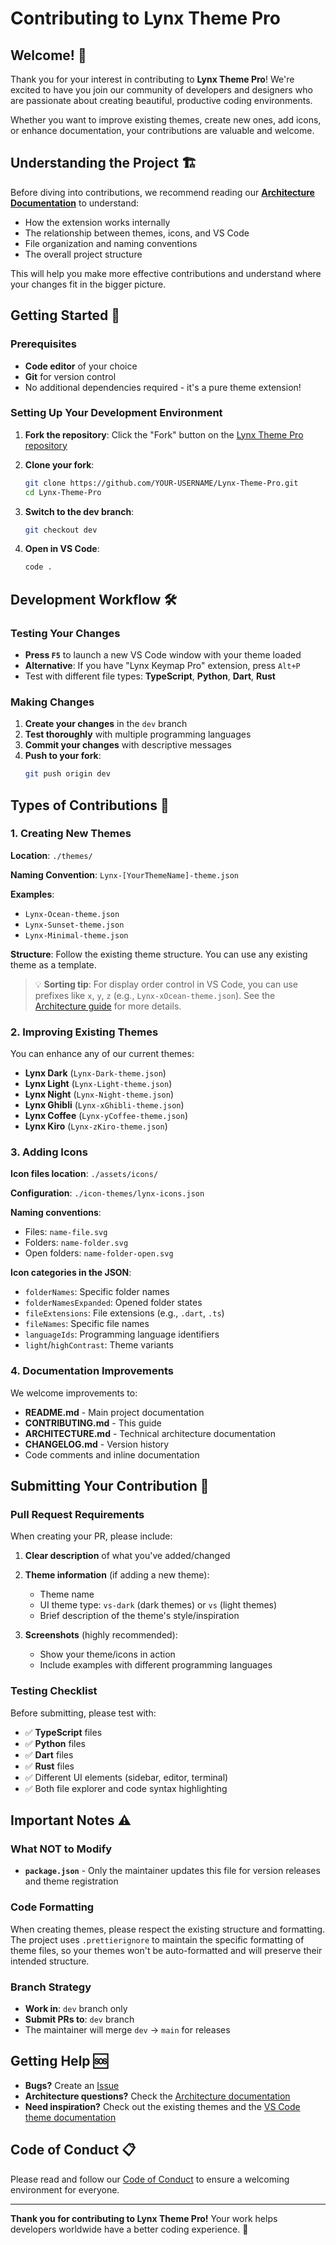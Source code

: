 # Contributing to Lynx Theme Pro

## Welcome! 🌟

Thank you for your interest in contributing to **Lynx Theme Pro**! We're excited to have you join our community of developers and designers who are passionate about creating beautiful, productive coding environments.

Whether you want to improve existing themes, create new ones, add icons, or enhance documentation, your contributions are valuable and welcome.

## Understanding the Project 🏗️

Before diving into contributions, we recommend reading our [**Architecture Documentation**](https://github.com/bastndev/Lynx-Theme-Pro/blob/main/ARCHITECTURE.md) to understand:
- How the extension works internally
- The relationship between themes, icons, and VS Code
- File organization and naming conventions
- The overall project structure

This will help you make more effective contributions and understand where your changes fit in the bigger picture.

## Getting Started 🚀

### Prerequisites

- **Code editor** of your choice
- **Git** for version control
- No additional dependencies required - it's a pure theme extension!

### Setting Up Your Development Environment

1. **Fork the repository**: Click the "Fork" button on the [Lynx Theme Pro repository](https://github.com/bastndev/Lynx-Theme-Pro)

2. **Clone your fork**:
   ```bash
   git clone https://github.com/YOUR-USERNAME/Lynx-Theme-Pro.git
   cd Lynx-Theme-Pro
   ```

3. **Switch to the dev branch**:
   ```bash
   git checkout dev
   ```

4. **Open in VS Code**:
   ```bash
   code .
   ```

## Development Workflow 🛠️

### Testing Your Changes

- **Press `F5`** to launch a new VS Code window with your theme loaded
- **Alternative**: If you have "Lynx Keymap Pro" extension, press `Alt+P`
- Test with different file types: **TypeScript**, **Python**, **Dart**, **Rust**

### Making Changes

1. **Create your changes** in the `dev` branch
2. **Test thoroughly** with multiple programming languages
3. **Commit your changes** with descriptive messages
4. **Push to your fork**:
   ```bash
   git push origin dev
   ```

## Types of Contributions 📝

### 1. Creating New Themes

**Location**: `./themes/`

**Naming Convention**: `Lynx-[YourThemeName]-theme.json`

**Examples**:
- `Lynx-Ocean-theme.json`
- `Lynx-Sunset-theme.json`
- `Lynx-Minimal-theme.json`

**Structure**: Follow the existing theme structure. You can use any existing theme as a template.

> 💡 **Sorting tip**: For display order control in VS Code, you can use prefixes like `x`, `y`, `z` (e.g., `Lynx-xOcean-theme.json`). See the [Architecture guide](https://github.com/bastndev/Lynx-Theme-Pro/blob/main/ARCHITECTURE.md) for more details.

### 2. Improving Existing Themes

You can enhance any of our current themes:
- **Lynx Dark** (`Lynx-Dark-theme.json`)
- **Lynx Light** (`Lynx-Light-theme.json`)
- **Lynx Night** (`Lynx-Night-theme.json`)
- **Lynx Ghibli** (`Lynx-xGhibli-theme.json`)
- **Lynx Coffee** (`Lynx-yCoffee-theme.json`)
- **Lynx Kiro** (`Lynx-zKiro-theme.json`)

### 3. Adding Icons

**Icon files location**: `./assets/icons/`

**Configuration**: `./icon-themes/lynx-icons.json`

**Naming conventions**:
- Files: `name-file.svg`
- Folders: `name-folder.svg`
- Open folders: `name-folder-open.svg`

**Icon categories in the JSON**:
- `folderNames`: Specific folder names
- `folderNamesExpanded`: Opened folder states
- `fileExtensions`: File extensions (e.g., `.dart`, `.ts`)
- `fileNames`: Specific file names
- `languageIds`: Programming language identifiers
- `light`/`highContrast`: Theme variants

### 4. Documentation Improvements

We welcome improvements to:
- **README.md** - Main project documentation
- **CONTRIBUTING.md** - This guide
- **ARCHITECTURE.md** - Technical architecture documentation
- **CHANGELOG.md** - Version history
- Code comments and inline documentation

## Submitting Your Contribution 🎯

### Pull Request Requirements

When creating your PR, please include:

1. **Clear description** of what you've added/changed
2. **Theme information** (if adding a new theme):
   - Theme name
   - UI theme type: `vs-dark` (dark themes) or `vs` (light themes)
   - Brief description of the theme's style/inspiration

3. **Screenshots** (highly recommended):
   - Show your theme/icons in action
   - Include examples with different programming languages

### Testing Checklist

Before submitting, please test with:
- ✅ **TypeScript** files  
- ✅ **Python** files
- ✅ **Dart** files
- ✅ **Rust** files
- ✅ Different UI elements (sidebar, editor, terminal)
- ✅ Both file explorer and code syntax highlighting

## Important Notes ⚠️

### What NOT to Modify

- **`package.json`** - Only the maintainer updates this file for version releases and theme registration

### Code Formatting

When creating themes, please respect the existing structure and formatting. The project uses `.prettierignore` to maintain the specific formatting of theme files, so your themes won't be auto-formatted and will preserve their intended structure.

### Branch Strategy

- **Work in**: `dev` branch only
- **Submit PRs to**: `dev` branch
- The maintainer will merge `dev` → `main` for releases

## Getting Help 🆘

- **Bugs?** Create an [Issue](https://github.com/bastndev/Lynx-Theme-Pro/issues)
- **Architecture questions?** Check the [Architecture documentation](https://github.com/bastndev/Lynx-Theme-Pro/blob/main/ARCHITECTURE.md)
- **Need inspiration?** Check out the existing themes and the [VS Code theme documentation](https://code.visualstudio.com/api/extension-guides/color-theme)

## Code of Conduct 📋

Please read and follow our [Code of Conduct](https://github.com/bastndev/Lynx-Theme-Pro/blob/main/CODE_OF_CONDUCT.md) to ensure a welcoming environment for everyone.

---

**Thank you for contributing to Lynx Theme Pro!** Your work helps developers worldwide have a better coding experience. 🚀